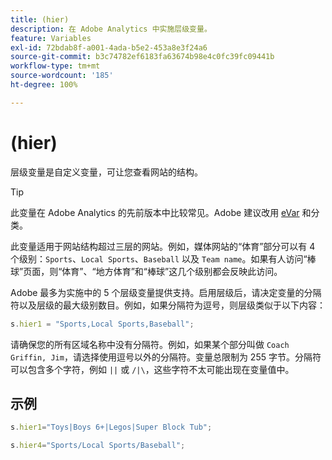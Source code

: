 ```yaml
---
title: (hier)
description: 在 Adobe Analytics 中实施层级变量。
feature: Variables
exl-id: 72bdab8f-a001-4ada-b5e2-453a8e3f24a6
source-git-commit: b3c74782ef6183fa63674b98e4c0fc39fc09441b
workflow-type: tm+mt
source-wordcount: '185'
ht-degree: 100%

---
```


# (hier)

层级变量是自定义变量，可让您查看网站的结构。

>[!TIP]
>
>此变量在 Adobe Analytics 的先前版本中比较常见。Adobe 建议改用 [eVar](evar.md) 和分类。

此变量适用于网站结构超过三层的网站。例如，媒体网站的“体育”部分可以有 4 个级别：`Sports`、`Local Sports`、`Baseball` 以及 `Team name`。如果有人访问“棒球”页面，则“体育”、“地方体育”和“棒球”这几个级别都会反映此访问。

Adobe 最多为实施中的 5 个层级变量提供支持。启用层级后，请决定变量的分隔符以及层级的最大级别数目。例如，如果分隔符为逗号，则层级类似于以下内容：

```js
s.hier1 = "Sports,Local Sports,Baseball";
```

请确保您的所有区域名称中没有分隔符。例如，如果某个部分叫做 `Coach Griffin, Jim`，请选择使用逗号以外的分隔符。变量总限制为 255 字节。分隔符可以包含多个字符，例如 `||` 或 `/|\`，这些字符不太可能出现在变量值中。

## 示例

```js
s.hier1="Toys|Boys 6+|Legos|Super Block Tub";
```

```js
s.hier4="Sports/Local Sports/Baseball";
```
